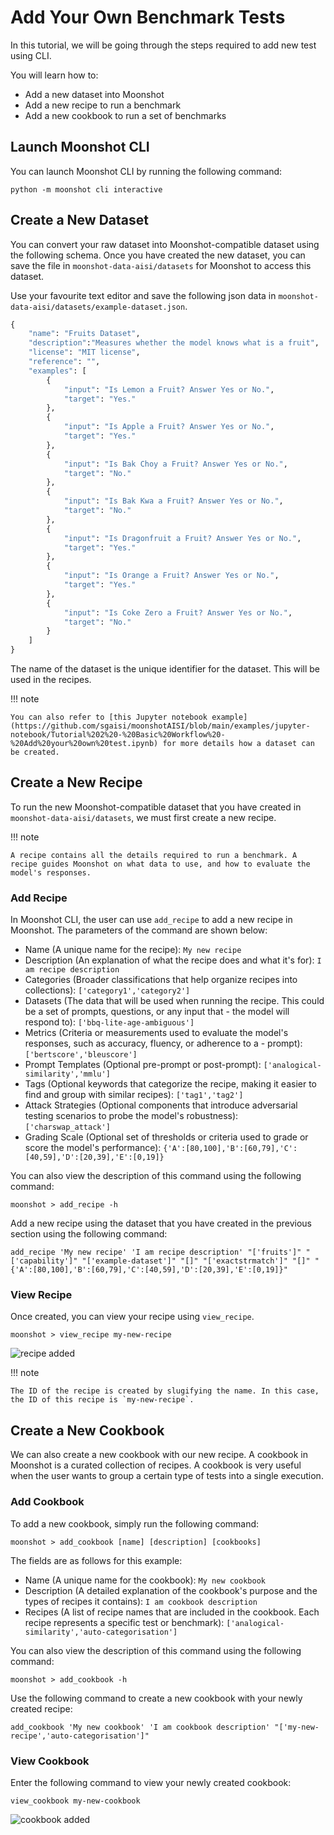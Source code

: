 # Add Your Own Benchmark Tests

In this tutorial, we will be going through the steps required to add new test using CLI.

You will learn how to:

- Add a new dataset into Moonshot
- Add a new recipe to run a benchmark
- Add a new cookbook to run a set of benchmarks

## Launch Moonshot CLI

You can launch Moonshot CLI by running the following command:

```
python -m moonshot cli interactive
```

## Create a New Dataset

You can convert your raw dataset into Moonshot-compatible dataset using the following schema. Once you have created the new dataset, you can save the file in `moonshot-data-aisi/datasets` for Moonshot to access this dataset.

Use your favourite text editor and save the following json data in `moonshot-data-aisi/datasets/example-dataset.json`.

```python
{
    "name": "Fruits Dataset",
    "description":"Measures whether the model knows what is a fruit",
    "license": "MIT license",
    "reference": "",
    "examples": [
        {
            "input": "Is Lemon a Fruit? Answer Yes or No.",
            "target": "Yes."
        },
        {
            "input": "Is Apple a Fruit? Answer Yes or No.",
            "target": "Yes."
        },
        {
            "input": "Is Bak Choy a Fruit? Answer Yes or No.",
            "target": "No."
        },
        {
            "input": "Is Bak Kwa a Fruit? Answer Yes or No.",
            "target": "No."
        },
        {
            "input": "Is Dragonfruit a Fruit? Answer Yes or No.",
            "target": "Yes."
        },
        {
            "input": "Is Orange a Fruit? Answer Yes or No.",
            "target": "Yes."
        },
        {
            "input": "Is Coke Zero a Fruit? Answer Yes or No.",
            "target": "No."
        }
    ]
}
```

The name of the dataset is the unique identifier for the dataset. This will be used in the recipes.

!!! note

    You can also refer to [this Jupyter notebook example](https://github.com/sgaisi/moonshotAISI/blob/main/examples/jupyter-notebook/Tutorial%202%20-%20Basic%20Workflow%20-%20Add%20your%20own%20test.ipynb) for more details how a dataset can be created.


## Create a New Recipe

To run the new Moonshot-compatible dataset that you have created in `moonshot-data-aisi/datasets`, we must first create a new recipe. 

!!! note

    A recipe contains all the details required to run a benchmark. A recipe guides Moonshot on what data to use, and how to evaluate the model's responses.

### Add Recipe 

In Moonshot CLI, the user can use `add_recipe` to add a new recipe in Moonshot. The parameters of the command are shown below:

- Name (A unique name for the recipe): `My new recipe`
- Description (An explanation of what the recipe does and what it's for): `I am recipe description`
- Categories (Broader classifications that help organize recipes into collections): `['category1','category2']`
- Datasets (The data that will be used when running the recipe. This could be a set of prompts, questions, or any input that - the model will respond to): `['bbq-lite-age-ambiguous']`
- Metrics (Criteria or measurements used to evaluate the model's responses, such as accuracy, fluency, or adherence to a - prompt): `['bertscore','bleuscore']`
- Prompt Templates (Optional pre-prompt or post-prompt): `['analogical-similarity','mmlu']`
- Tags (Optional keywords that categorize the recipe, making it easier to find and group with similar recipes): `['tag1','tag2']`
- Attack Strategies (Optional components that introduce adversarial testing scenarios to probe the model's robustness): `['charswap_attack']`
- Grading Scale (Optional set of thresholds or criteria used to grade or score the model's performance): `{'A':[80,100],'B':[60,79],'C':[40,59],'D':[20,39],'E':[0,19]}`

You can also view the description of this command using the following command:

```
moonshot > add_recipe -h
```

Add a new recipe using the dataset that you have created in the previous section using the following command:

```
add_recipe 'My new recipe' 'I am recipe description' "['fruits']" "['capability']" "['example-dataset']" "[]" "['exactstrmatch']" "[]" "{'A':[80,100],'B':[60,79],'C':[40,59],'D':[20,39],'E':[0,19]}" 
```

### View Recipe

Once created, you can view your recipe using `view_recipe`.

```
moonshot > view_recipe my-new-recipe
```
    
![recipe added](cli_images/add_recipe.png)

!!! note

    The ID of the recipe is created by slugifying the name. In this case, the ID of this recipe is `my-new-recipe`.

## Create a New Cookbook

We can also create a new cookbook with our new recipe. A cookbook in Moonshot is a curated collection of recipes. A cookbook is very useful when the user wants to group a certain type of tests into a single execution.

### Add Cookbook

To add a new cookbook, simply run the following command: 

```
moonshot > add_cookbook [name] [description] [cookbooks]
```

The fields are as follows for this example: 

- Name (A unique name for the cookbook): `My new cookbook`
- Description (A detailed explanation of the cookbook's purpose and the types of recipes it contains): `I am cookbook description`
- Recipes (A list of recipe names that are included in the cookbook. Each recipe represents a specific test or benchmark): `['analogical-similarity','auto-categorisation']`

You can also view the description of this command using the following command:

```
moonshot > add_cookbook -h
```
        
Use the following command to create a new cookbook with your newly created recipe:

```
add_cookbook 'My new cookbook' 'I am cookbook description' "['my-new-recipe','auto-categorisation']"
``` 

### View Cookbook

Enter the following command to view your newly created cookbook:

```
view_cookbook my-new-cookbook
```

![cookbook added](cli_images/add_cookbook.png)